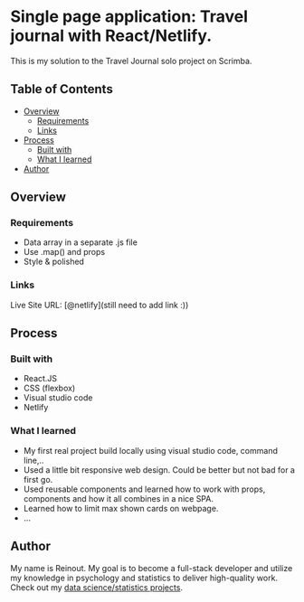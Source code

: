 # Single page application: Travel journal with React/Netlify.

This is my solution to the Travel Journal solo project on Scrimba.

## Table of Contents

- [Overview](#overview)
  - [Requirements](#requirements)
  - [Links](#links)
- [Process](#process)
  - [Built with](#built-with)
  - [What I learned](#what-i-learned)
- [Author](#author)

## Overview

### Requirements

- Data array in a separate .js file
- Use .map() and props
- Style & polished

### Links
Live Site URL: [@netlify](still need to add link :))

## Process
### Built with
- React.JS
- CSS (flexbox)
- Visual studio code
- Netlify
### What I learned
- My first real project build locally using visual studio code, command line,..
- Used a little bit responsive web design. Could be better but not bad for a first go.
-  Used reusable components and learned how to work with props, components and how it all combines in a nice SPA.
- Learned how to limit max shown cards on webpage.
- ...

## Author

My name is Reinout. My goal is to become a full-stack developer and utilize my knowledge in psychology and statistics to deliver high-quality work.
Check out my [data science/statistics projects](https://reinout-schols.quarto.pub/reinout-schols/).
